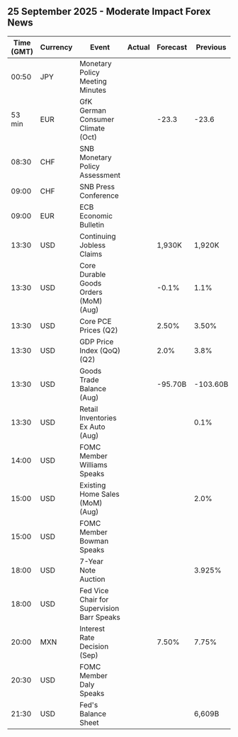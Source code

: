 ## 25 September 2025 - Moderate Impact Forex News

| Time (GMT) | Currency | Event | Actual | Forecast | Previous |
|------|----------|-------|--------|----------|----------|
| 00:50 | JPY | Monetary Policy Meeting Minutes |  |  |  |
| 53 min | EUR | GfK German Consumer Climate (Oct) |  | -23.3 | -23.6 |
| 08:30 | CHF | SNB Monetary Policy Assessment |  |  |  |
| 09:00 | CHF | SNB Press Conference |  |  |  |
| 09:00 | EUR | ECB Economic Bulletin |  |  |  |
| 13:30 | USD | Continuing Jobless Claims |  | 1,930K | 1,920K |
| 13:30 | USD | Core Durable Goods Orders (MoM) (Aug) |  | -0.1% | 1.1% |
| 13:30 | USD | Core PCE Prices (Q2) |  | 2.50% | 3.50% |
| 13:30 | USD | GDP Price Index (QoQ) (Q2) |  | 2.0% | 3.8% |
| 13:30 | USD | Goods Trade Balance (Aug) |  | -95.70B | -103.60B |
| 13:30 | USD | Retail Inventories Ex Auto (Aug) |  |  | 0.1% |
| 14:00 | USD | FOMC Member Williams Speaks |  |  |  |
| 15:00 | USD | Existing Home Sales (MoM) (Aug) |  |  | 2.0% |
| 15:00 | USD | FOMC Member Bowman Speaks |  |  |  |
| 18:00 | USD | 7-Year Note Auction |  |  | 3.925% |
| 18:00 | USD | Fed Vice Chair for Supervision Barr Speaks |  |  |  |
| 20:00 | MXN | Interest Rate Decision (Sep) |  | 7.50% | 7.75% |
| 20:30 | USD | FOMC Member Daly Speaks |  |  |  |
| 21:30 | USD | Fed's Balance Sheet |  |  | 6,609B |
